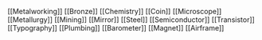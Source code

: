 [[Metalworking]]
[[Bronze]]
[[Chemistry]]
[[Coin]]
[[Microscope]]
[[Metallurgy]]
[[Mining]]
[[Mirror]]
[[Steel]]
[[Semiconductor]]
[[Transistor]]
[[Typography]]
[[Plumbing]]
[[Barometer]]
[[Magnet]]
[[Airframe]]
